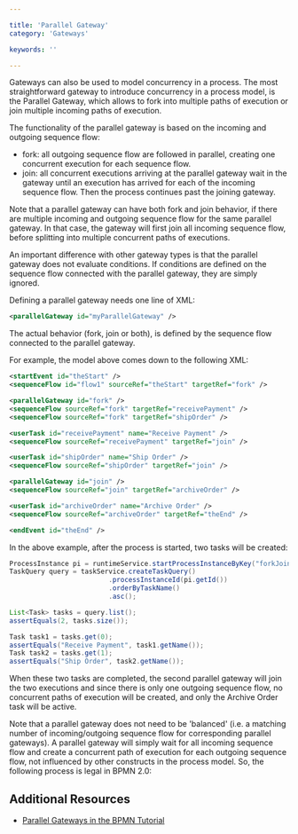 ```yaml
---

title: 'Parallel Gateway'
category: 'Gateways'

keywords: ''

---
```



Gateways can also be used to model concurrency in a process. The most straightforward gateway to introduce concurrency in a process model, is the Parallel Gateway, which allows to fork into multiple paths of execution or join multiple incoming paths of execution.

<div data-bpmn-diagram="implement/parallel-gateway"></div>

The functionality of the parallel gateway is based on the incoming and outgoing sequence flow:

*   fork: all outgoing sequence flow are followed in parallel, creating one concurrent execution for each sequence flow.
*   join: all concurrent executions arriving at the parallel gateway wait in the gateway until an execution has arrived for each of the incoming sequence flow. Then the process continues past the joining gateway.

Note that a parallel gateway can have both fork and join behavior, if there are multiple incoming and outgoing sequence flow for the same parallel gateway. In that case, the gateway will first join all incoming sequence flow, before splitting into multiple concurrent paths of executions.

An important difference with other gateway types is that the parallel gateway does not evaluate conditions. If conditions are defined on the sequence flow connected with the parallel gateway, they are simply ignored.

Defining a parallel gateway needs one line of XML:

```xml
<parallelGateway id="myParallelGateway" />    
```

The actual behavior (fork, join or both), is defined by the sequence flow connected to the parallel gateway.

For example, the model above comes down to the following XML:

```xml
<startEvent id="theStart" />
<sequenceFlow id="flow1" sourceRef="theStart" targetRef="fork" />

<parallelGateway id="fork" />
<sequenceFlow sourceRef="fork" targetRef="receivePayment" />
<sequenceFlow sourceRef="fork" targetRef="shipOrder" />

<userTask id="receivePayment" name="Receive Payment" />  
<sequenceFlow sourceRef="receivePayment" targetRef="join" />

<userTask id="shipOrder" name="Ship Order" /> 
<sequenceFlow sourceRef="shipOrder" targetRef="join" />

<parallelGateway id="join" />
<sequenceFlow sourceRef="join" targetRef="archiveOrder" />

<userTask id="archiveOrder" name="Archive Order" /> 
<sequenceFlow sourceRef="archiveOrder" targetRef="theEnd" />

<endEvent id="theEnd" />
```

In the above example, after the process is started, two tasks will be created:

```java
ProcessInstance pi = runtimeService.startProcessInstanceByKey("forkJoin");
TaskQuery query = taskService.createTaskQuery()
                         .processInstanceId(pi.getId())
                         .orderByTaskName()
                         .asc();

List<Task> tasks = query.list();
assertEquals(2, tasks.size());

Task task1 = tasks.get(0);
assertEquals("Receive Payment", task1.getName());
Task task2 = tasks.get(1);
assertEquals("Ship Order", task2.getName());
```

When these two tasks are completed, the second parallel gateway will join the two executions and since there is only one outgoing sequence flow, no concurrent paths of execution will be created, and only the Archive Order task will be active.

Note that a parallel gateway does not need to be 'balanced' (i.e. a matching number of incoming/outgoing sequence flow for corresponding parallel gateways). A parallel gateway will simply wait for all incoming sequence flow and create a concurrent path of execution for each outgoing sequence flow, not influenced by other constructs in the process model. So, the following process is legal in BPMN 2.0: 

<div data-bpmn-diagram="implement/parallel-gateway-unbalanced"></div>


## Additional Resources

*   [Parallel Gateways in the BPMN Tutorial](http://camunda.org/design/reference.html#!/gateways/and)